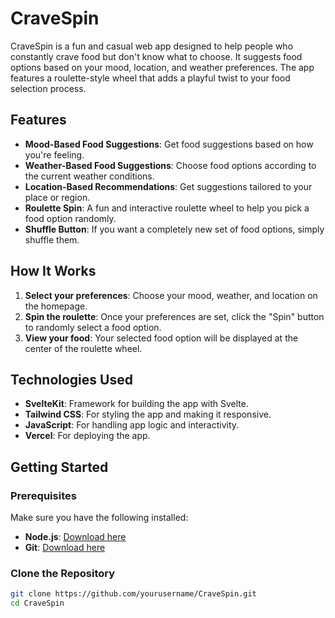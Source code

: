 # CraveSpin

CraveSpin is a fun and casual web app designed to help people who constantly crave food but don't know what to choose. It suggests food options based on your mood, location, and weather preferences. The app features a roulette-style wheel that adds a playful twist to your food selection process.

## Features

- **Mood-Based Food Suggestions**: Get food suggestions based on how you're feeling.
- **Weather-Based Food Suggestions**: Choose food options according to the current weather conditions.
- **Location-Based Recommendations**: Get suggestions tailored to your place or region.
- **Roulette Spin**: A fun and interactive roulette wheel to help you pick a food option randomly.
- **Shuffle Button**: If you want a completely new set of food options, simply shuffle them.

## How It Works

1. **Select your preferences**: Choose your mood, weather, and location on the homepage.
2. **Spin the roulette**: Once your preferences are set, click the "Spin" button to randomly select a food option.
3. **View your food**: Your selected food option will be displayed at the center of the roulette wheel.

## Technologies Used

- **SvelteKit**: Framework for building the app with Svelte.
- **Tailwind CSS**: For styling the app and making it responsive.
- **JavaScript**: For handling app logic and interactivity.
- **Vercel**: For deploying the app.

## Getting Started

### Prerequisites

Make sure you have the following installed:
- **Node.js**: [Download here](https://nodejs.org/)
- **Git**: [Download here](https://git-scm.com/)

### Clone the Repository

```bash
git clone https://github.com/yourusername/CraveSpin.git
cd CraveSpin
